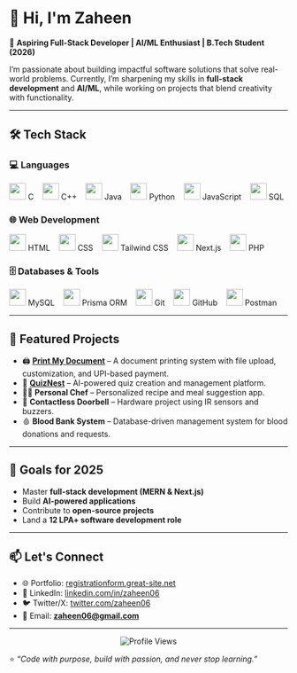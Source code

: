 # 👋 Hi, I'm Zaheen  

🚀 **Aspiring Full-Stack Developer | AI/ML Enthusiast | B.Tech Student (2026)**  

I’m passionate about building impactful software solutions that solve real-world problems. Currently, I’m sharpening my skills in **full-stack development** and **AI/ML**, while working on projects that blend creativity with functionality.  

---

## 🛠️ Tech Stack  

### 💻 Languages  
<p>
  <img src="https://skillicons.dev/icons?i=c" width="30" /> C &nbsp;&nbsp;
  <img src="https://skillicons.dev/icons?i=cpp" width="30" /> C++ &nbsp;&nbsp;
  <img src="https://skillicons.dev/icons?i=java" width="30" /> Java &nbsp;&nbsp;
  <img src="https://skillicons.dev/icons?i=python" width="30" /> Python &nbsp;&nbsp;
  <img src="https://skillicons.dev/icons?i=javascript" width="30" /> JavaScript &nbsp;&nbsp;
  <img src="https://skillicons.dev/icons?i=postgres" width="30" /> SQL  
</p>

### 🌐 Web Development  
<p>
  <img src="https://skillicons.dev/icons?i=html" width="30" /> HTML &nbsp;&nbsp;
  <img src="https://skillicons.dev/icons?i=css" width="30" /> CSS &nbsp;&nbsp;
  <img src="https://skillicons.dev/icons?i=tailwind" width="30" /> Tailwind CSS &nbsp;&nbsp;
  <img src="https://skillicons.dev/icons?i=nextjs" width="30" /> Next.js &nbsp;&nbsp;
  <img src="https://skillicons.dev/icons?i=php" width="30" /> PHP  
</p>

### 🗄️ Databases & Tools  
<p>
  <img src="https://skillicons.dev/icons?i=mysql" width="30" /> MySQL &nbsp;&nbsp;
  <img src="https://skillicons.dev/icons?i=prisma" width="30" /> Prisma ORM &nbsp;&nbsp;
  <img src="https://skillicons.dev/icons?i=git" width="30" /> Git &nbsp;&nbsp;
  <img src="https://skillicons.dev/icons?i=github" width="30" /> GitHub &nbsp;&nbsp;
  <img src="https://skillicons.dev/icons?i=postman" width="30" /> Postman  
</p>

---

## 📌 Featured Projects  

- 🖨️ **[Print My Document](https://github.com/zaheen06/print-my-document)** – A document printing system with file upload, customization, and UPI-based payment.  
- 📝 **[QuizNest](https://github.com/zaheen06/quiznest)** – AI-powered quiz creation and management platform.  
- 🧑‍🍳 **Personal Chef** – Personalized recipe and meal suggestion app.  
- 🔔 **Contactless Doorbell** – Hardware project using IR sensors and buzzers.  
- 🩸 **Blood Bank System** – Database-driven management system for blood donations and requests.  

---

## 🎯 Goals for 2025  
- Master **full-stack development (MERN & Next.js)**  
- Build **AI-powered applications**  
- Contribute to **open-source projects**  
- Land a **12 LPA+ software development role**  

---

## 📫 Let's Connect  
- 🌐 Portfolio: [registrationform.great-site.net](http://registrationform.great-site.net)  
- 💼 LinkedIn: [linkedin.com/in/zaheen06](https://linkedin.com/in/zaheen06)  
- 🐦 Twitter/X: [twitter.com/zaheen06](https://twitter.com/zaheen06)  
- 📧 Email: **zaheen06@gmail.com**  

---

<p align="center">
  <img src="https://komarev.com/ghpvc/?username=zaheen06&label=Profile%20Views&color=0e75b6&style=flat" alt="Profile Views" />
</p>

⭐️ _“Code with purpose, build with passion, and never stop learning.”_
